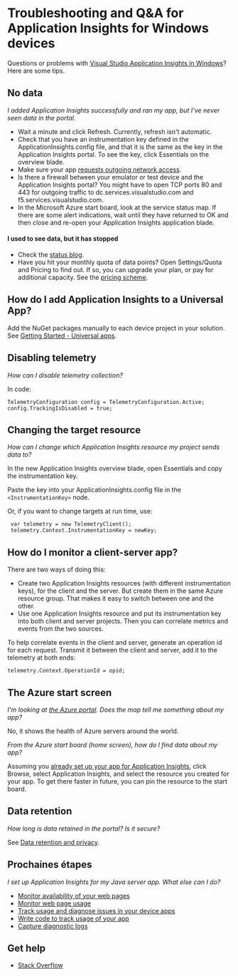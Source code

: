 <properties 
	pageTitle="Troubleshoot Application Insights in a Windows devices" 
	description="Troubleshooting guide and question and answer." 
	services="application-insights" 
    documentationCenter="windows"
	authors="alancameronwills" 
	manager="douge"/>

<tags 
	ms.service="application-insights" 
	ms.workload="tbd" 
	ms.tgt_pltfrm="ibiza" 
	ms.devlang="na" 
	ms.topic="article" 
	ms.date="06/17/2015" 
	ms.author="awills"/>
 
# Troubleshooting and Q&A for Application Insights for Windows devices

Questions or problems with [Visual Studio Application Insights in Windows][windows]? Here are some tips.



## No data 

*I added Application Insights successfully and ran my app, but I've never seen data in the portal.*

* Wait a minute and click Refresh. Currently, refresh isn't automatic.
* Check that you have an instrumentation key defined in the ApplicationInsights.config file, and that it is the same as the key in the Application Insights portal. To see the key, click Essentials on the overview blade.
* Make sure your app [requests outgoing network access](https://msdn.microsoft.com/library/windows/apps/hh452752.aspx).
* Is there a firewall between your emulator or test device and the Application Insights portal? You might have to open TCP ports 80 and 443 for outgoing traffic to dc.services.visualstudio.com and f5.services.visualstudio.com.
* In the Microsoft Azure start board, look at the service status map. If there are some alert indications, wait until they have returned to OK and then close and re-open your Application Insights application blade.


#### I used to see data, but it has stopped

* Check the [status blog](http://blogs.msdn.com/b/applicationinsights-status/).
* Have you hit your monthly quota of data points? Open Settings/Quota and Pricing to find out. If so, you can upgrade your plan, or pay for additional capacity. See the [pricing scheme](http://azure.microsoft.com/pricing/details/application-insights/).


## How do I add Application Insights to a Universal App?

Add the NuGet packages manually to each device project in your solution. See [Getting Started - Universal apps][universal].

## Disabling telemetry

*How can I disable telemetry collection?*

In code:

    TelemetryConfiguration config = TelemetryConfiguration.Active;
    config.TrackingIsDisabled = true;

## Changing the target resource

*How can I change which Application Insights resource my project sends data to?*

In the new Application Insights overview blade, open Essentials and copy the instrumentation key.

Paste the key into your ApplicationInsights.config file in the `<InstrumentationKey>` node.

Or, if you want to change targets at run time, use:

     var telemetry = new TelemetryClient();
     telemetry.Context.InstrumentationKey = newKey;
    
## How do I monitor a client-server app?

There are two ways of doing this:

* Create two Application Insights resources (with different instrumentation keys), for the client and the server. But create them in the same Azure resource group. That makes it easy to switch between one and the other.
* Use one Application Insights resource and put its instrumentation key into both client and server projects. Then you can correlate metrics and events from the two sources.

To help correlate events in the client and server, generate an operation id for each request. Transmit it between the client and server, add it to the telemetry at both ends:

    telemetry.Context.OperationId = opid;


## The Azure start screen

*I'm looking at [the Azure portal](http://portal.azure.com). Does the map tell me something about my app?*

No, it shows the health of Azure servers around the world.

*From the Azure start board (home screen), how do I find data about my app?*

Assuming you [already set up your app for Application Insights][windows], click Browse, select Application Insights, and select the resource you created for your app. To get there faster in future, you can pin the resource to the start board.

## Data retention 

*How long is data retained in the portal? Is it secure?*

See [Data retention and privacy][data].

## Prochaines étapes

*I set up Application Insights for my Java server app. What else can I do?*

* [Monitor availability of your web pages][availability]
* [Monitor web page usage][usage]
* [Track usage and diagnose issues in your device apps][platforms]
* [Write code to track usage of your app][track]
* [Capture diagnostic logs][javalogs]


## Get help

* [Stack Overflow](http://stackoverflow.com/questions/tagged/ms-application-insights)

<!--Link references-->

[availability]: app-insights-monitor-web-app-availability.md
[data]: app-insights-data-retention-privacy.md
[javalogs]: app-insights-java-trace-logs.md
[platforms]: app-insights-platforms.md
[track]: app-insights-custom-events-metrics-api.md
[universal]: app-insights-windows-get-started.md#universal
[usage]: app-insights-web-track-usage.md
[windows]: app-insights-windows-get-started.md

 